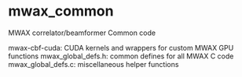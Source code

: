 # mwax_common
MWAX correlator/beamformer Common code

mwax-cbf-cuda: CUDA kernels and wrappers for custom MWAX GPU functions
mwax_global_defs.h: common defines for all MWAX C code
mwax_global_defs.c: miscellaneous helper functions

